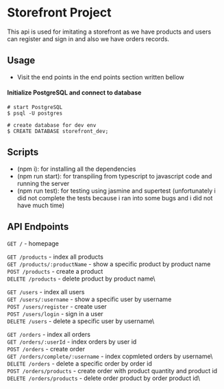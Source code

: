 # Storefront Project

This api is used for imitating a storefront as we have products and users can register and sign in and also we have orders records.

## Usage 

- Visit the end points in the end points section written bellow

#### Initialize PostgreSQL and connect to database

```shell
# start PostgreSQL
$ psql -U postgres

# create database for dev env
$ CREATE DATABASE storefront_dev;
```


## Scripts

* (npm i): for installing all the dependencies
* (npm run start): for transpiling from typescript to javascript code and running the server
* (npm run test): for testing using jasmine and supertest (unfortunately i did not complete the tests because i ran into some bugs and i did not have much time)


## API Endpoints

`GET /` - homepage

`GET /products` - index all products\
`GET /products/:productName` - show a specific product by product name\
`POST /products` - create a product\
`DELETE /products` - delete product by product name\

`GET /users` - index all users\
`GET /users/:username` - show a specific user by username\
`POST /users/register` - create user\
`POST /users/login` - sign in a user\
`DELETE /users` - delete a specific user by username\

`GET /orders` - index all orders\
`GET /orders/:userId` - index orders by user id\
`POST /orders` - create order\
`GET /orders/complete/:username` - index copmleted orders by username\   
`DELETE /orders` - delete a specific order by order id\
`POST /orders/products` - create order with product quantity and product id\
`DELETE /orders/products` - delete order product by order product id\
